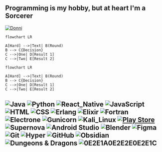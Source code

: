 ## Programming is my hobby, but at heart I'm a Sorcerer

[![Donni](https://github-profile-summary-cards.vercel.app/api/cards/profile-details?username=Chikkago&theme=github_dark)](https://github.com/Chikkago)

```
flowchart LR

A[Hard] -->|Text| B(Round)
B --> C{Decision}
C -->|One| D[Result 1]
C -->|Two| E[Result 2]
```

```mermaid
flowchart LR

A[Hard] -->|Text| B(Round)
B --> C{Decision}
C -->|One| D[Result 1]
C -->|Two| E[Result 2]
```
![Java](https://img.shields.io/badge/-Java-black?style=for-the-badge&logo=CoffeeScript&logoColor=orange)
![Python](https://img.shields.io/badge/Python-black?style=for-the-badge&logo=Python&logoColor=blue)
![React_Native](https://img.shields.io/badge/React_Native-black?style=for-the-badge&logo=React)
![JavaScript](https://img.shields.io/badge/JavaScript-black?style=for-the-badge&logo=JavaScript)
![HTML](https://img.shields.io/badge/Html-black?style=for-the-badge&logo=HTML5)
![CSS](https://img.shields.io/badge/Css-black?style=for-the-badge&logo=CSS3&logoColor=blue)
![Erlang](https://img.shields.io/badge/Erlang-black?style=for-the-badge&logo=Erlang&logoColor=A90533)
![Elixir](https://img.shields.io/badge/Elixir-black?style=for-the-badge&logo=Elixir&logoColor=4B275F)
![Fortran](https://img.shields.io/badge/Fortran-black?style=for-the-badge&logo=Fortran&logoColor=734F96)
![Electrone](https://img.shields.io/badge/Electron-black?style=for-the-badge&logo=Electron&logoColor=47848F)
![Gunicorn](https://img.shields.io/badge/Gunicorn-black?style=for-the-badge&logo=Gunicorn)
![Kali_Linux](https://img.shields.io/badge/Kali_Linux-black?style=for-the-badge&logo=KaliLinux&logoColor=white&logoWidth=12)
[![Play Store](https://img.shields.io/badge/PlayStore-black?style=for-the-badge&labelColor=black&logo=android)](https://play.google.com/)
![Supernova](https://img.shields.io/badge/Supernova-black?style=for-the-badge&logo=saturn&logoColor=white)
![Android Studio](https://img.shields.io/badge/Android_Studio-black?style=for-the-badge&logo=androidstudio)
![Blender](https://img.shields.io/badge/Blender-black?style=for-the-badge&logo=blender)
![Figma](https://img.shields.io/badge/Figma-black?style=for-the-badge&logo=figma)
![Git](https://img.shields.io/badge/Git-black?style=for-the-badge&logo=git)
![Hyper](https://img.shields.io/badge/Hyper-black?style=for-the-badge&logo=Hyper)
![GitHub](https://img.shields.io/badge/GitHub-black?style=for-the-badge&logo=github)
![Obsidian](https://img.shields.io/badge/Obsidian-black?style=for-the-badge&logo=Obsidian&logoColor=483699)
![Dungeons & Dragons](https://img.shields.io/badge/Dungeons_&_Dragons-black?style=for-the-badge&logo=dungeonsanddragons&logoColor=red)
![0E2E1A0E2E2E0E2E1C](https://img.shields.io/badge/0E2E1A0E2E2E0E2E1C-black?style=for-the-badge&logo=Pastebin&logoColor=white)
---



